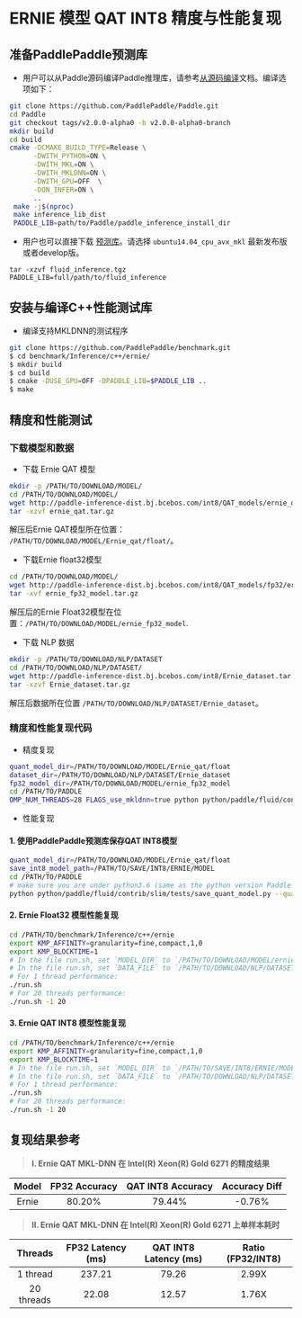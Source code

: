 # ERNIE 模型 QAT INT8 精度与性能复现

## 准备PaddlePaddle预测库

- 用户可以从Paddle源码编译Paddle推理库，请参考[从源码编译](https://www.paddlepaddle.org.cn/documentation/docs/zh/1.5/advanced_usage/deploy/inference/build_and_install_lib_cn.html#id15)文档。编译选项如下：

```bash
git clone https://github.com/PaddlePaddle/Paddle.git
cd Paddle
git checkout tags/v2.0.0-alpha0 -b v2.0.0-alpha0-branch
mkdir build
cd build
cmake -DCMAKE_BUILD_TYPE=Release \
      -DWITH_PYTHON=ON \
      -DWITH_MKL=ON \
      -DWITH_MKLDNN=ON \
      -DWITH_GPU=OFF  \
      -DON_INFER=ON \
      ..
 make -j$(nproc)
 make inference_lib_dist
 PADDLE_LIB=path/to/Paddle/paddle_inference_install_dir
```


- 用户也可以直接下载 [预测库](https://www.paddlepaddle.org.cn/documentation/docs/zh/develop/advanced_guide/inference_deployment/inference/build_and_install_lib_cn.html)。请选择 `ubuntu14.04_cpu_avx_mkl` 最新发布版或者develop版。
```
tar -xzvf fluid_inference.tgz
PADDLE_LIB=full/path/to/fluid_inference
```

## 安装与编译C++性能测试库

- 编译支持MKLDNN的测试程序

```bash
git clone https://github.com/PaddlePaddle/benchmark.git
$ cd benchmark/Inference/c++/ernie/
$ mkdir build
$ cd build
$ cmake -DUSE_GPU=OFF -DPADDLE_LIB=$PADDLE_LIB ..
$ make
```

## 精度和性能测试

### 下载模型和数据
* 下载 Ernie QAT 模型
```bash
mkdir -p /PATH/TO/DOWNLOAD/MODEL/
cd /PATH/TO/DOWNLOAD/MODEL/
wget http://paddle-inference-dist.bj.bcebos.com/int8/QAT_models/ernie_qat.tar.gz
tar -xzvf ernie_qat.tar.gz
```
解压后Ernie QAT模型所在位置： `/PATH/TO/DOWNLOAD/MODEL/Ernie_qat/float/`。

* 下载Ernie float32模型
```bash
cd /PATH/TO/DOWNLOAD/MODEL/
wget http://paddle-inference-dist.bj.bcebos.com/int8/QAT_models/fp32/ernie_fp32_model.tar.gz 
tar -xvf ernie_fp32_model.tar.gz
```
解压后的Ernie Float32模型在位置：`/PATH/TO/DOWNLOAD/MODEL/ernie_fp32_model`.

* 下载 NLP 数据
```bash
mkdir -p /PATH/TO/DOWNLOAD/NLP/DATASET
cd /PATH/TO/DOWNLOAD/NLP/DATASET/
wget http://paddle-inference-dist.bj.bcebos.com/int8/Ernie_dataset.tar.gz
tar -xzvf Ernie_dataset.tar.gz
```
解压后数据所在位置 `/PATH/TO/DOWNLOAD/NLP/DATASET/Ernie_dataset`。

### 精度和性能复现代码
* 精度复现

```bash
quant_model_dir=/PATH/TO/DOWNLOAD/MODEL/Ernie_qat/float
dataset_dir=/PATH/TO/DOWNLOAD/NLP/DATASET/Ernie_dataset
fp32_model_dir=/PATH/TO/DOWNLOAD/MODEL/ernie_fp32_model
cd /PATH/TO/PADDLE
OMP_NUM_THREADS=28 FLAGS_use_mkldnn=true python python/paddle/fluid/contrib/slim/tests/quant2_int8_nlp_comparison.py --quant_model=${quant_model_dir} --fp32_model=${fp32_model_dir} --infer_data=${dataset_dir}/1.8w.bs1 --labels=${dataset_dir}/label.xnli.dev --batch_size=50 --batch_num=0 --ops_to_quantize="fc,reshape2,transpose2,matmul" --acc_diff_threshold=0.01
```

* 性能复现

#### 1. 使用PaddlePaddle预测库保存QAT INT8模型
```bash
quant_model_dir=/PATH/TO/DOWNLOAD/MODEL/Ernie_qat/float
save_int8_model_path=/PATH/TO/SAVE/INT8/ERNIE/MODEL
cd /PATH/TO/PADDLE
# make sure you are under python3.6 (same as the python version Paddle compiled with). Or you could use conda for specific python environment
python python/paddle/fluid/contrib/slim/tests/save_quant_model.py --quant_model_path=${quant_model_dir} --int8_model_save_path=${save_int8_model_path} --ops_to_quantize="fc,reshape2,transpose2,matmul"
```

#### 2. Ernie Float32 模型性能复现
```bash
cd /PATH/TO/benchmark/Inference/c++/ernie
export KMP_AFFINITY=granularity=fine,compact,1,0
export KMP_BLOCKTIME=1 
# In the file run.sh, set `MODEL_DIR` to `/PATH/TO/DOWNLOAD/MODEL/ernie_fp32_model`
# In the file run.sh, set `DATA_FILE` to `/PATH/TO/DOWNLOAD/NLP/DATASET/Ernie_dataset/1.8w.bs1`
# For 1 thread performance:
./run.sh
# For 20 threads performance:
./run.sh -1 20
```

#### 3. Ernie QAT INT8 模型性能复现
```bash
cd /PATH/TO/benchmark/Inference/c++/ernie
export KMP_AFFINITY=granularity=fine,compact,1,0
export KMP_BLOCKTIME=1 
# In the file run.sh, set `MODEL_DIR` to `/PATH/TO/SAVE/INT8/ERNIE/MODEL`
# In the file run.sh, set `DATA_FILE` to `/PATH/TO/DOWNLOAD/NLP/DATASET/Ernie_dataset/1.8w.bs1`
# For 1 thread performance:
./run.sh
# For 20 threads performance:
./run.sh -1 20
```

## 复现结果参考

>**I. Ernie QAT MKL-DNN 在 Intel(R) Xeon(R) Gold 6271 的精度结果**

|     Model    |  FP32 Accuracy | QAT INT8 Accuracy | Accuracy Diff |
|:------------:|:----------------------:|:----------------------:|:---------:|
|   Ernie      |          80.20%        |         79.44%   |     -0.76%      |


>**II. Ernie QAT MKL-DNN 在 Intel(R) Xeon(R) Gold 6271 上单样本耗时**

|     Threads  | FP32 Latency (ms) | QAT INT8 Latency (ms)    | Ratio (FP32/INT8) |
|:------------:|:----------------------:|:-------------------:|:-----------------:|
| 1 thread     |       237.21          |      79.26           |    2.99X       |
| 20 threads   |       22.08           |      12.57           |    1.76X       |